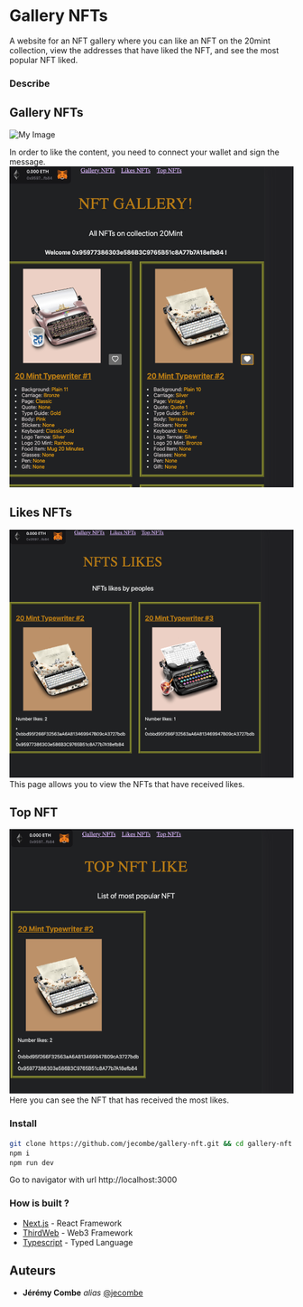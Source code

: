 # Gallery NFTs

A website for an NFT gallery where you can like an NFT on the 20mint collection, view the addresses that have liked the NFT, and see the most popular NFT liked.

### Describe

## Gallery NFTs
![My Image](readmeImg/home.png=100x20)

 In order to like the content, you need to connect your wallet and sign the message.
 ![My Image](readmeImg/welcome.png)

 
## Likes NFTs
![My Image](readmeImg/likes.png)
This page allows you to view the NFTs that have received likes.

## Top NFT
![My Image](readmeImg/top.png)
Here you can see the NFT that has received the most likes.

### Install

```bash
git clone https://github.com/jecombe/gallery-nft.git && cd gallery-nft
npm i
npm run dev
```
Go to navigator with url http://localhost:3000

### How is built ?

* [Next.js](https://nextjs.org/) - React Framework
* [ThirdWeb](https://thirdweb.com/) - Web3 Framework
* [Typescript](https://www.typescriptlang.org/) - Typed Language

## Auteurs
* **Jérémy Combe** _alias_ [@jecombe](https://github.com/jecombe)
